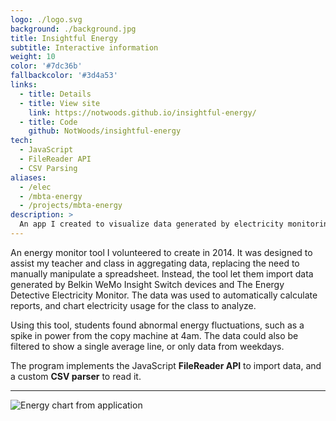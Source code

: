 ```yaml
---
logo: ./logo.svg
background: ./background.jpg
title: Insightful Energy
subtitle: Interactive information
weight: 10
color: '#7dc36b'
fallbackcolor: '#3d4a53'
links:
  - title: Details
  - title: View site
    link: https://notwoods.github.io/insightful-energy/
  - title: Code
    github: NotWoods/insightful-energy
tech:
  - JavaScript
  - FileReader API
  - CSV Parsing
aliases:
  - /elec
  - /mbta-energy
  - /projects/mbta-energy
description: >
  An app I created to visualize data generated by electricity monitoring devices, transforming it into graphs. Data views could be changed, and custom data could be uploaded by users. With this program, students were able to identify odd electricity usage, such as a power spike from the refrigerator at 4am.
---
```


An energy monitor tool I volunteered to create in 2014. It was designed to assist my teacher and class in aggregating data, replacing the need to manually manipulate a spreadsheet. Instead, the tool let them import data generated by Belkin WeMo Insight Switch devices and The Energy Detective Electricity Monitor. The data was used to automatically calculate reports, and chart electricity usage for the class to analyze.

Using this tool, students found abnormal energy fluctuations, such as a spike in power from the copy machine at 4am. The data could also be filtered to show a single average line, or only data from weekdays.

The program implements the JavaScript **FileReader API** to import data, and a custom **CSV parser** to read it.

---

![Energy chart from application](/projects/insightful-energy/chart.png)
